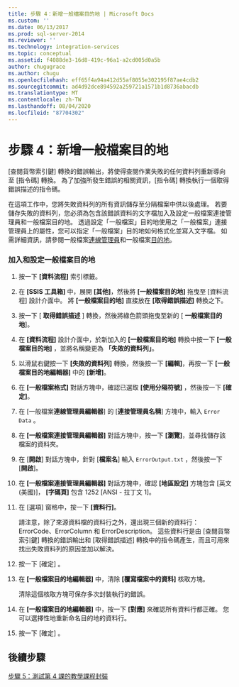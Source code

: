 ```yaml
---
title: 步驟 4：新增一般檔案目的地 | Microsoft Docs
ms.custom: ''
ms.date: 06/13/2017
ms.prod: sql-server-2014
ms.reviewer: ''
ms.technology: integration-services
ms.topic: conceptual
ms.assetid: f4088de3-16d8-419c-96a1-a2cd005d0a5b
author: chugugrace
ms.author: chugu
ms.openlocfilehash: eff65f4a94a412d55af8055e302195f87ae4cdb2
ms.sourcegitcommit: ad4d92dce894592a259721a1571b1d8736abacdb
ms.translationtype: MT
ms.contentlocale: zh-TW
ms.lasthandoff: 08/04/2020
ms.locfileid: "87704302"
---
```

# <a name="step-4-adding-a-flat-file-destination"></a>步驟 4：新增一般檔案目的地
  [查閱貨幣索引鍵] 轉換的錯誤輸出，將使得查閱作業失敗的任何資料列重新導向至 [指令碼] 轉換。 為了加強所發生錯誤的相關資訊，[指令碼] 轉換執行一個取得錯誤描述的指令碼。  
  
 在這項工作中，您將失敗資料列的所有資訊儲存至分隔檔案中供以後處理。 若要儲存失敗的資料列，您必須為包含該錯誤資料的文字檔加入及設定一般檔案連接管理員和一般檔案目的地。 透過設定「一般檔案」目的地使用之「一般檔案」連接管理員上的屬性，您可以指定「一般檔案」目的地如何格式化並寫入文字檔。 如需詳細資訊，請參閱一般檔案[連線管理員](connection-manager/file-connection-manager.md)和一般檔案[目的地](data-flow/flat-file-destination.md)。  
  
### <a name="to-add-and-configure-a-flat-file-destination"></a>加入和設定一般檔案目的地  
  
1.  按一下 **[資料流程]** 索引標籤。  
  
2.  在 **[SSIS 工具箱]** 中，展開 **[其他]**，然後將 **[一般檔案目的地]** 拖曳至 [資料流程] 設計介面中。 將 **[一般檔案目的地]** 直接放在 **[取得錯誤描述]** 轉換之下。  
  
3.  按一下 [ **取得錯誤描述** ] 轉換，然後將綠色箭頭拖曳至新的 [ **一般檔案目的地**]。  
  
4.  在 **[資料流程]** 設計介面中，於新加入的 **[一般檔案目的地]** 轉換中按一下 **[一般檔案目的地]** ，並將名稱變更為 **「失敗的資料列」**。  
  
5.  以滑鼠右鍵按一下 **[失敗的資料列]** 轉換，然後按一下 **[編輯]**，再按一下 **[一般檔案目的地編輯器]** 中的 **[新增]**。  
  
6.  在 **[一般檔案格式]** 對話方塊中，確認已選取 **[使用分隔符號]** ，然後按一下 **[確定]**。  
  
7.  在 [一般檔案**連線管理員編輯器**] 的 [**連接管理員名稱**] 方塊中，輸入 `Error Data` 。  
  
8.  在 **[一般檔案連接管理員編輯器]** 對話方塊中，按一下 **[瀏覽]**，並尋找儲存該檔案的資料夾。  
  
9. 在 [**開啟**] 對話方塊中，針對 [**檔案名**] 輸入 `ErrorOutput.txt` ，然後按一下 [**開啟**]。  
  
10. 在 **[一般檔案連接管理員編輯器]** 對話方塊中，確認 **[地區設定]** 方塊包含 [英文 (美國)]， **[字碼頁]** 包含 1252 [ANSI - 拉丁文 1]。  
  
11. 在 [選項] 窗格中，按一下 **[資料行]**。  
  
     請注意，除了來源資料檔的資料行之外，還出現三個新的資料行：ErrorCode、ErrorColumn 和 ErrorDescription。 這些資料行是由 [查閱貨幣索引鍵] 轉換的錯誤輸出和 [取得錯誤描述] 轉換中的指令碼產生，而且可用來找出失敗資料列的原因並加以解決。  
  
12. 按一下 [確定]  。  
  
13. 在 **[一般檔案目的地編輯器]** 中，清除 **[覆寫檔案中的資料]** 核取方塊。  
  
     清除這個核取方塊可保存多次封裝執行的錯誤。  
  
14. 在 **[一般檔案目的地編輯器]** 中，按一下 **[對應]** 來確認所有資料行都正確。 您可以選擇性地重新命名目的地的資料行。  
  
15. 按一下 [確定]  。  
  
## <a name="next-steps"></a>後續步驟  
 [步驟 5：測試第 4 課的教學課程封裝](../integration-services/lesson-4-5-testing-the-lesson-4-tutorial-package.md)  
  
  
